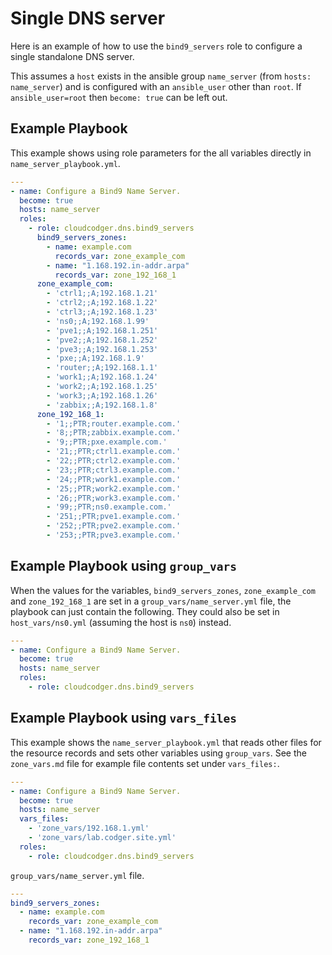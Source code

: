 # Single DNS server

Here is an example of how to use the `bind9_servers` role to configure a single standalone DNS server.

This assumes a `host` exists in the ansible group `name_server` (from `hosts: name_server`) and is configured with an `ansible_user` other than `root`. If `ansible_user=root` then `become: true` can be left out.

## Example Playbook

This example shows using role parameters for the all variables directly in `name_server_playbook.yml`.

```yaml
---
- name: Configure a Bind9 Name Server.
  become: true
  hosts: name_server
  roles:
    - role: cloudcodger.dns.bind9_servers
      bind9_servers_zones:
        - name: example.com
          records_var: zone_example_com
        - name: "1.168.192.in-addr.arpa"
          records_var: zone_192_168_1
      zone_example_com:
        - 'ctrl1;;A;192.168.1.21'
        - 'ctrl2;;A;192.168.1.22'
        - 'ctrl3;;A;192.168.1.23'
        - 'ns0;;A;192.168.1.99'
        - 'pve1;;A;192.168.1.251'
        - 'pve2;;A;192.168.1.252'
        - 'pve3;;A;192.168.1.253'
        - 'pxe;;A;192.168.1.9'
        - 'router;;A;192.168.1.1'
        - 'work1;;A;192.168.1.24'
        - 'work2;;A;192.168.1.25'
        - 'work3;;A;192.168.1.26'
        - 'zabbix;;A;192.168.1.8'
      zone_192_168_1:
        - '1;;PTR;router.example.com.'
        - '8;;PTR;zabbix.example.com.'
        - '9;;PTR;pxe.example.com.'
        - '21;;PTR;ctrl1.example.com.'
        - '22;;PTR;ctrl2.example.com.'
        - '23;;PTR;ctrl3.example.com.'
        - '24;;PTR;work1.example.com.'
        - '25;;PTR;work2.example.com.'
        - '26;;PTR;work3.example.com.'
        - '99;;PTR;ns0.example.com.'
        - '251;;PTR;pve1.example.com.'
        - '252;;PTR;pve2.example.com.'
        - '253;;PTR;pve3.example.com.'
```

## Example Playbook using `group_vars`

When the values for the variables, `bind9_servers_zones`, `zone_example_com` and `zone_192_168_1` are set in a `group_vars/name_server.yml` file, the playbook can just contain the following. They could also be set in `host_vars/ns0.yml` (assuming the host is `ns0`) instead.

```yaml
---
- name: Configure a Bind9 Name Server.
  become: true
  hosts: name_server
  roles:
    - role: cloudcodger.dns.bind9_servers
```

## Example Playbook using `vars_files`

This example shows the `name_server_playbook.yml` that reads other files for the resource records and sets other variables using `group_vars`. See the `zone_vars.md` file for example file contents set under `vars_files:`.

```yaml
---
- name: Configure a Bind9 Name Server.
  become: true
  hosts: name_server
  vars_files:
    - 'zone_vars/192.168.1.yml'
    - 'zone_vars/lab.codger.site.yml'
  roles:
    - role: cloudcodger.dns.bind9_servers
```

`group_vars/name_server.yml` file.

```yaml
---
bind9_servers_zones:
  - name: example.com
    records_var: zone_example_com
  - name: "1.168.192.in-addr.arpa"
    records_var: zone_192_168_1
```
